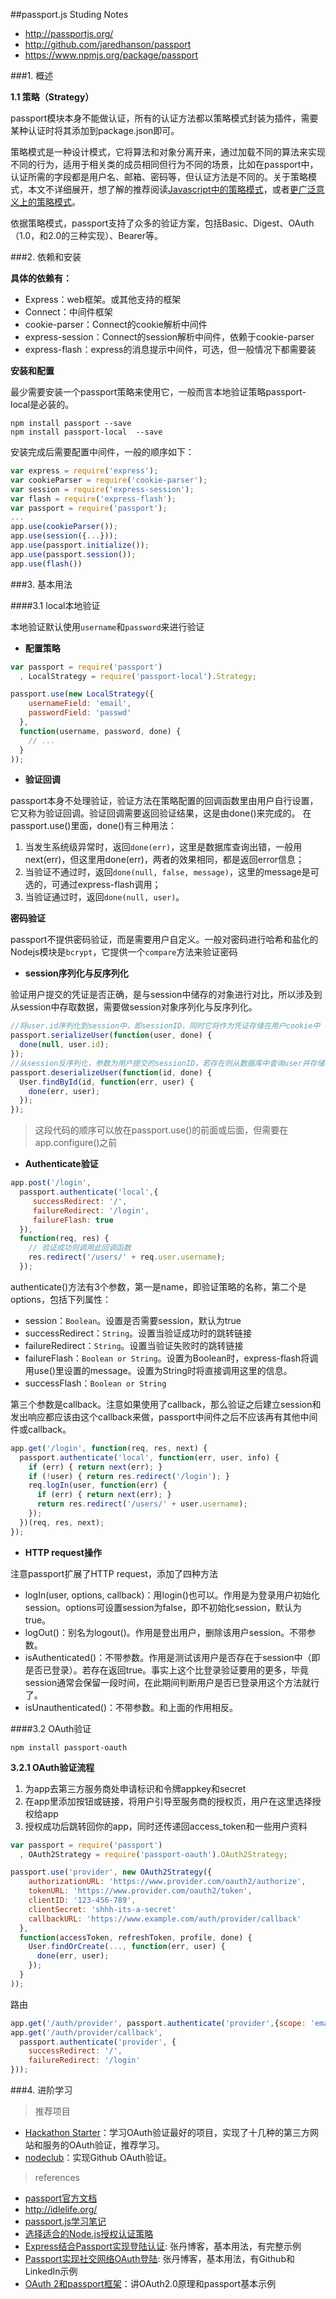 ##passport.js Studing Notes

- http://passportjs.org/
- http://github.com/jaredhanson/passport
- https://www.npmjs.org/package/passport

###1. 概述

**1.1 策略（Strategy）**

passport模块本身不能做认证，所有的认证方法都以策略模式封装为插件，需要某种认证时将其添加到package.json即可。

策略模式是一种设计模式，它将算法和对象分离开来，通过加载不同的算法来实现不同的行为，适用于相关类的成员相同但行为不同的场景，比如在passport中，认证所需的字段都是用户名、邮箱、密码等，但认证方法是不同的。关于策略模式，本文不详细展开，想了解的推荐阅读[Javascript中的策略模式](http://www.oschina.net/translate/strategy-design-pattern-in-javascript)，或者[更广泛意义上的策略模式](http://blog.csdn.net/hguisu/article/details/7558249)。

依据策略模式，passport支持了众多的验证方案，包括Basic、Digest、OAuth（1.0，和2.0的三种实现）、Bearer等。

###2. 依赖和安装

**具体的依赖有：**

- Express：web框架。或其他支持的框架
- Connect：中间件框架
- cookie-parser：Connect的cookie解析中间件
- express-session：Connect的session解析中间件，依赖于cookie-parser
- express-flash：express的消息提示中间件，可选，但一般情况下都需要装

**安装和配置**

最少需要安装一个passport策略来使用它，一般而言本地验证策略passport-local是必装的。

```
npm install passport --save
npm install passport-local  --save
```

安装完成后需要配置中间件，一般的顺序如下：

```javascript
var express = require('express');
var cookieParser = require('cookie-parser');
var session = require('express-session');
var flash = require('express-flash');
var passport = require('passport');
...
app.use(cookieParser());
app.use(session({...}));
app.use(passport.initialize());
app.use(passport.session());
app.use(flash())
```

###3. 基本用法

####3.1 local本地验证

本地验证默认使用`username`和`password`来进行验证

- **配置策略**

```javascript
var passport = require('passport')
  , LocalStrategy = require('passport-local').Strategy;

passport.use(new LocalStrategy({
    usernameField: 'email',
    passwordField: 'passwd'
  },
  function(username, password, done) {
    // ...
  }
));
```

- **验证回调**

passport本身不处理验证，验证方法在策略配置的回调函数里由用户自行设置，它又称为验证回调。验证回调需要返回验证结果，这是由done()来完成的。
在passport.use()里面，done()有三种用法：

1. 当发生系统级异常时，返回`done(err)`，这里是数据库查询出错，一般用next(err)，但这里用done(err)，两者的效果相同，都是返回error信息；
2. 当验证不通过时，返回`done(null, false, message)`，这里的message是可选的，可通过express-flash调用；
3. 当验证通过时，返回`done(null, user)`。

**密码验证**

passport不提供密码验证，而是需要用户自定义。一般对密码进行哈希和盐化的Nodejs模块是`bcrypt`，它提供一个`compare`方法来验证密码

- **session序列化与反序列化**

验证用户提交的凭证是否正确，是与session中储存的对象进行对比，所以涉及到从session中存取数据，需要做session对象序列化与反序列化。

```javascript
//将user.id序列化到session中，即sessionID，同时它将作为凭证存储在用户cookie中
passport.serializeUser(function(user, done) {
  done(null, user.id);
});
//从session反序列化，参数为用户提交的sessionID，若存在则从数据库中查询user并存储与req.user中
passport.deserializeUser(function(id, done) {
  User.findById(id, function(err, user) {
    done(err, user);
  });
});
```

> 这段代码的顺序可以放在passport.use()的前面或后面，但需要在app.configure()之前

- **Authenticate验证**

```javascript
app.post('/login',
  passport.authenticate('local',{ 
     successRedirect: '/',
     failureRedirect: '/login',
     failureFlash: true
  }),
  function(req, res) {
    // 验证成功则调用此回调函数
    res.redirect('/users/' + req.user.username);
  });
```

authenticate()方法有3个参数，第一是name，即验证策略的名称，第二个是options，包括下列属性：

- session：`Boolean`。设置是否需要session，默认为true
- successRedirect：`String`。设置当验证成功时的跳转链接
- failureRedirect：`String`。设置当验证失败时的跳转链接
- failureFlash：`Boolean or String`。设置为Boolean时，express-flash将调用use()里设置的message。设置为String时将直接调用这里的信息。
- successFlash：`Boolean or String`

第三个参数是callback。注意如果使用了callback，那么验证之后建立session和发出响应都应该由这个callback来做，passport中间件之后不应该再有其他中间件或callback。

```javascript
app.get('/login', function(req, res, next) {
  passport.authenticate('local', function(err, user, info) {
    if (err) { return next(err); }
    if (!user) { return res.redirect('/login'); }
    req.logIn(user, function(err) {
      if (err) { return next(err); }
      return res.redirect('/users/' + user.username);
    });
  })(req, res, next);
});
```

- **HTTP request操作**

注意passport扩展了HTTP request，添加了四种方法

- logIn(user, options, callback)：用login()也可以。作用是为登录用户初始化session。options可设置session为false，即不初始化session，默认为true。
- logOut()：别名为logout()。作用是登出用户，删除该用户session。不带参数。
- isAuthenticated()：不带参数。作用是测试该用户是否存在于session中（即是否已登录）。若存在返回true。事实上这个比登录验证要用的更多，毕竟session通常会保留一段时间，在此期间判断用户是否已登录用这个方法就行了。
- isUnauthenticated()：不带参数。和上面的作用相反。

####3.2 OAuth验证

`npm install passport-oauth`

**3.2.1 OAuth验证流程**

1. 为app去第三方服务商处申请标识和令牌appkey和secret
2. 在app里添加按钮或链接，将用户引导至服务商的授权页，用户在这里选择授权给app
3. 授权成功后跳转回你的app，同时还传递回access_token和一些用户资料

```javascript
var passport = require('passport')
  , OAuth2Strategy = require('passport-oauth').OAuth2Strategy;

passport.use('provider', new OAuth2Strategy({
    authorizationURL: 'https://www.provider.com/oauth2/authorize',
    tokenURL: 'https://www.provider.com/oauth2/token',
    clientID: '123-456-789',
    clientSecret: 'shhh-its-a-secret'
    callbackURL: 'https://www.example.com/auth/provider/callback'
  },
  function(accessToken, refreshToken, profile, done) {
    User.findOrCreate(..., function(err, user) {
      done(err, user);
    });
  }
));
```

路由

```javascript
app.get('/auth/provider', passport.authenticate('provider',{scope: 'email'}));
app.get('/auth/provider/callback', 
  passport.authenticate('provider', {
	successRedirect: '/', 
	failureRedirect: '/login' 
}));
```

###4. 进阶学习


> 推荐项目

- [Hackathon Starter](https://github.com/sahat/hackathon-starter)：学习OAuth验证最好的项目，实现了十几种的第三方网站和服务的OAuth验证，推荐学习。
- [nodeclub](https://github.com/cnodejs/nodeclub/)：实现Github OAuth验证。

> references

- [passport官方文档](http://passportjs.org/guide/)
- http://idlelife.org/
- [passport.js学习笔记](http://idlelife.org/archives/808)
- [选择适合的Node.js授权认证策略](http://blog.csdn.net/chszs/article/details/24928985)
- [Express结合Passport实现登陆认证](http://blog.fens.me/nodejs-express-passport/): 张丹博客，基本用法，有完整示例
- [Passport实现社交网络OAuth登陆](http://blog.fens.me/nodejs-oauth-passport/): 张丹博客，基本用法，有Github和LinkedIn示例
- [OAuth 2和passport框架](http://www.moye.me/2014/10/01/oauth-2-0%E5%92%8Cpassport/)：讲OAuth2.0原理和passport基本示例
